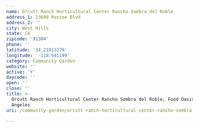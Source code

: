 ```yaml
---
name: Orcutt Ranch Horticultural Center Rancho Sombra del Roble
address_1: 23600 Roscoe Blvd
address_2: ''
city: West Hills
state: CA
zipcode: '91304'
phone: ''
latitude: '34.21913279'
longitude: '-118.641199'
category: Community Garden
website: ''
active: 'Y'
daycode: ''
open: ''
close: ''
title: >-
  Orcutt Ranch Horticultural Center Rancho Sombra del Roble, Food Oasis Los
  Angeles
uri: /community-garden/orcutt-ranch-horticultural-center-rancho-sombra-del-roble/

---
```

